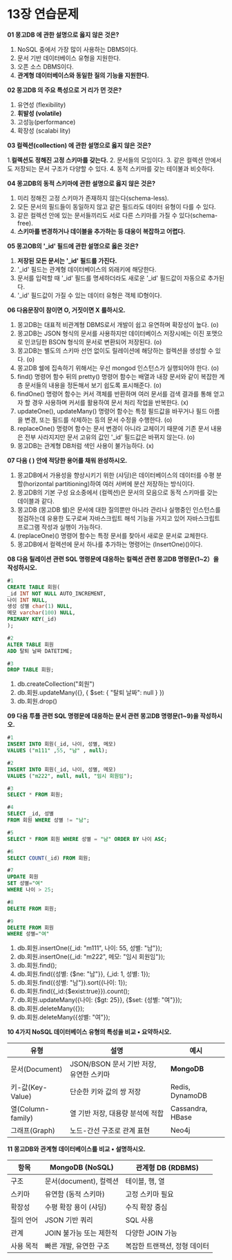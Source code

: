 
# 13장 연습문제

**01 몽고DB 에 관한 설명으로 옳지 않은 것은?**

1. NoSQL 중에서 가장 많이 사용하는 DBMS이다.
2. 문서 기반 데이터베이스 유형을 지원한다.
3. 오픈 소스 DBMS이다.
4. **관계형 데이터베이스와 동일한 질의 기능을 지원한다.**

**02 몽고DB 의 주요 특성으로 거 리가 먼 것은?**

1. 유연성 (flexibility)
2. **휘발성 (volatile)**
3. 고성능(performance)
4. 확장성 (scalabi lity)

**03 컬렉션(collection) 에 관한 설명으로 옳지 않은 것은?**

1.**컬렉션도 정해진 고정 스키마를 갖는다.**
2. 문서들의 모임이다.
3. 같은 컬렉션 안에서도 저장되는 문서 구조가 다양할 수 있다.
4. 동적 스키마를 갖는 테이불과 비슷하다.

**04 몽고DB의 동적 스키마에 관한 설명으로 옳지 않은 것은?**

1. 미리 정해진 고정 스키마가 존재하지 않는다(schema-less).
2. 모든 문서의 필드들이 동일하지 않고 같은 필드라도 데이터 유형이 다를 수 있다.
3. 같은 컬렉션 안에 있는 문서들끼리도 서로 다른 스키마를 가질 수 있다(schema-free).
4. **스키마를 변경하거나 데이블을 추가하는 등 대웅이 복잡하고 어렵다.**

**05 몽고OB의 '_id' 필드에 관한 설명으로 옳은 것은?**

1. **저장된 모든 문서는 '_id' 필드를 가진다.**
2. '_id' 필드는 관계형 데이터베이스의 외래키에 해당한다.
3. 문서를 입력할 때 '_id' 필드를 명세하더라도 새로운 '_id' 필드값이 자동으로 추가된다.
4. '_id' 필드값이 가질 수 있는 데이터 유형은 객체 ID형이다.

**06 다음문장이 참이면 O, 거짓이면 X 를하시오.**

1. 몽고DB는 대표적 비관계형 DBMS로서 개발이 쉽고 유연하며 확장성이 높다. (o)
2. 몽고DB는 JSON 형식의 문서를 사용하지만 데이터베이스 저장시에는 이진 포맷으로 인코딩한 BSON 형식의 문서로 변환되어 저장된다. (o)
3. 몽고DB는 별도의 스키마 선언 없이도 릴레이션에 해당하는 컬렉션을 생성할 수 있다. (o)
4. 몽고DB 쉘에 집속하기 위해서는 우선 mongod 인스턴스가 실행되어야 한다. (o)
5. find() 명령어 함수 뒤의 pretty() 명령어 함수는 배열과 내장 문서와 같이 복잡한 계층 문서들의 내용을 정돈해서 보기 쉽도록 표시해준다. (o)
6. findOne() 명령어 함수는 커서 객체를 반환하며 여러 문서를 검색 결과를 통해 얻고자 할 경우 사용하며 커서를 활용하여 문서 처리 작업을 반복한다. (x)
7. updateOne(), updateMany() 명령어 함수는 특정 필드값을 바꾸거나 필드 아름을 변경, 또는 필드를 삭제하는 등의 문서 수정을 수행한다. (o)
8. replaceOne() 명령어 함수는 문서 변경이 아니라 교체이기 때문에 기존 문서 내용은 전부 사라지지만 문서 고유의 값인 '_id' 필드값은 바뀌지 않는다. (o)
9. 몽고DB는 관계형 DB처럼 색인 사용이 불가능하다. (x)

**07 다음 ( ) 안에 적당한 용어를 채워 완성하시오.**

1. 몽고DB에서 가용성을 향상시키기 위한 (샤딩)은 데이터베이스의 데이터를 수평 분할(horizontal partitioning)하여 여러 서버에 분산 저장하는 방식이다.
2. 몽고DB의 기본 구성 요소중에서 (컬렉션)은 문서의 모음으로 동적 스키마를 갖는 데이블과 같다.
3. 몽고DB (몽고DB 쉘)은 문서에 대한 질의뿐만 아니라 관리나 실행중인 인스턴스를 점검하는데 유용한 도구로써 자바스크립트 해석 기능을 가지고 있어 자바스크립트 프로그램 작성과 실행이 가능하다.
4. (replaceOne)() 명령어 함수는 특정 문서를 찾아서 새로운 문서로 교체한다.
5. 몽고DB에서 컬렉션에 문서 하나를 추가하는 명령어는 (InsertOne)()이다.

**08 다음 릴레이션 관련 SQL 명령문에 대응하는 컬렉션 관련 몽고DB 명령문(1~2）을 작성하시오.**

```sql
#1
CREATE TABLE 회원(
_id INT NOT NULL AUTO_INCREMENT,
나이 INT NULL,
생성 성별 char(1) NULL,
메모 varchar(100) NULL,
PRIMARY KEY(_id)
);

#2
ALTER TABLE 회원
ADD 탈퇴 날짜 DATETIME;

#3
DROP TABLE 회원;
```

1. db.createCollection("회원")
2. db.회원.updateMany({}, { $set: { "탈퇴 날짜": null } })
3. db.회원.drop()

**09 다음 투플 관련 SQL 명령문에 대응하는 문서 관련 몽고DB 명령문(1~9)을 작성하시오.**

```sql
#1
INSERT INTO 회원(_id, 나이, 성별, 메모)
VALUES ("m111" ,55, "남" , null);

#2
INSERT INTO 회원(_id, 나이, 성별, 메모)
VALUES ("m222", null, null, "임시 회원임");

#3
SELECT * FROM 회원;

#4
SELECT _id, 성별
FROM 회원 WHERE 성별 != "남";

#5
SELECT * FROM 회원 WHERE 성별 = "남" ORDER BY 나이 ASC;

#6
SELECT COUNT(_id) FROM 회원;

#7
UPDATE 회원
SET 성별="여"
WHERE 나이 > 25;

#8
DELETE FROM 회원;

#9
DELETE FROM 회원
WHERE 성별="여"
```

1. db.회원.insertOne({_id: "m111", 나이: 55, 성별: "남"});
2. db.회원.insertOne({_id: "m222", 메모: "임시 회원임"});
3. db.회원.find();
4. db.회원.find({성별: {$ne: "남"}}, {_id: 1, 성별: 1});
5. db.회원.find({성별: "남"}).sort({나이: 1});
6. db.회원.find({_id:{$exist:true}}).count();
7. db.회원.updateMany({나이: {$gt: 25}}, {$set: {성별: "여"}});
8. db.회원.deleteMany({});
9. db.회원.deleteMany({성별: "여"});

**10 4가지 NoSQL 데이터베이스 유형의 특성을 비교 • 요약하시오.**

| 유형               | 설명                          | 예시               |
| ---------------- | --------------------------- | ---------------- |
| 문서(Document)     | JSON/BSON 문서 기반 저장, 유연한 스키마 | **MongoDB**      |
| 키-값(Key-Value)   | 단순한 키와 값의 쌍 저장              | Redis, DynamoDB  |
| 열(Column-family) | 열 기반 저장, 대용량 분석에 적합         | Cassandra, HBase |
| 그래프(Graph)       | 노드-간선 구조로 관계 표현             | Neo4j            |


**11 몽고DB와 관계형 데이터베이스를 비교 • 설명하시오.**

| 항목    | MongoDB (NoSQL)   | 관계형 DB (RDBMS)   |
| ----- | ----------------- | ---------------- |
| 구조    | 문서(document), 컬렉션 | 테이블, 행, 열        |
| 스키마   | 유연함 (동적 스키마)      | 고정 스키마 필요        |
| 확장성   | 수평 확장 용이 (샤딩)     | 수직 확장 중심         |
| 질의 언어 | JSON 기반 쿼리        | SQL 사용           |
| 관계    | JOIN 불가능 또는 제한적   | 다양한 JOIN 가능      |
| 사용 목적 | 빠른 개발, 유연한 구조     | 복잡한 트랜잭션, 정형 데이터 |



